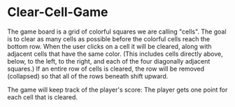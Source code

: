# Clear-Cell-Game

The game board is a grid of colorful squares we are calling "cells". The goal is to clear as many cells as possible before 
the colorful cells reach the bottom row. When the user clicks on a cell it will be cleared, along with adjacent cells that have the same color. 
(This includes cells directly above, below, to the left, to the right, and each of the four diagonally adjacent squares.) 
If an entire row of cells is cleared, the row will be removed (collapsed) so that all of the rows beneath shift upward.

The game will keep track of the player's score: The player gets one point for each cell that is cleared.
